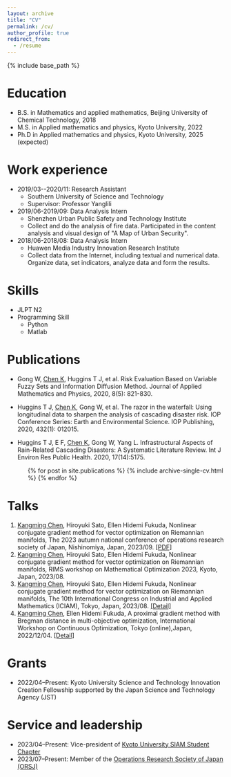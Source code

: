 ```yaml
---
layout: archive
title: "CV"
permalink: /cv/
author_profile: true
redirect_from:
  - /resume
---
```


{% include base_path %}

Education
======
* B.S. in Mathematics and applied mathematics, Beijing University of Chemical Technology, 2018
* M.S. in Applied mathematics and physics, Kyoto University, 2022
* Ph.D in Applied mathematics and physics, Kyoto University, 2025 (expected)

Work experience
======
* 2019/03--2020/11: Research Assistant
  * Southern University of Science and Technology
  * Supervisor: Professor Yanglili
* 2019/06-2019/09: Data Analysis Intern
  * Shenzhen Urban Public Safety and Technology Institute
  * Collect and do the analysis of fire data. Participated in the content analysis and visual design of "A Map of Urban Security".
* 2018/06-2018/08: Data Analysis Intern
  * Huawen Media Industry Innovation Research Institute
  * Collect data from the Internet, including textual and numerical data. Organize data, set indicators, analyze data and form the results.

  
Skills
======
* JLPT N2
* Programming Skill
  * Python
  * Matlab


Publications
======
* Gong W, <u>Chen K</u>, Huggins T J, et al. Risk Evaluation Based on Variable Fuzzy Sets and Information Diffusion Method. Journal of Applied Mathematics and Physics, 2020, 8(5): 821-830.
* Huggins T J, <u>Chen K</u>, Gong W, et al. The razor in the waterfall: Using longitudinal data to sharpen the analysis of cascading disaster risk. IOP Conference Series: Earth and Environmental Science. IOP Publishing, 2020, 432(1): 012015. 
* Huggins T J, E F, <u>Chen K</u>, Gong W, Yang L. Infrastructural Aspects of Rain-Related Cascading Disasters: A Systematic Literature Review. Int J Environ Res Public Health. 2020, 17(14):5175.


  <ul>{% for post in site.publications %}
    {% include archive-single-cv.html %}
  {% endfor %}</ul>
  
Talks
======
1. <u>Kangming Chen</u>, Hiroyuki Sato, Ellen Hidemi Fukuda, Nonlinear conjugate gradient method for vector optimization on Riemannian manifolds, The 2023 autumn national conference of operations research society of Japan, Nishinomiya, Japan, 2023/09. [[PDF]]([http://www.opt.c.titech.ac.jp/DecemberWorkshop/schedule.html](https://github.com/kmChen0/kmChen0.github.io/blob/master/files/OR2023_Abstract_Chen_Kangming.pdf))
2. <u>Kangming Chen</u>, Hiroyuki Sato, Ellen Hidemi Fukuda, Nonlinear conjugate gradient method for vector optimization on Riemannian manifolds, RIMS workshop on Mathematical Optimization 2023, Kyoto, Japan, 2023/08.
3. <u>Kangming Chen</u>, Hiroyuki Sato, Ellen Hidemi Fukuda, Nonlinear conjugate gradient method for vector optimization on Riemannian manifolds, The 10th International Congress on Industrial and Applied Mathematics (ICIAM), Tokyo, Japan, 2023/08. [[Detail]](https://iciam2023.org/registered_data?id=01064)
4. <u>Kangming Chen</u>, Ellen Hidemi Fukuda, A proximal gradient method with Bregman distance in multi-objective optimization, International Workshop on Continuous Optimization, Tokyo (online),Japan,  2022/12/04. [[Detail]](http://www.opt.c.titech.ac.jp/DecemberWorkshop/schedule.html)

<div style="display:none">
  <ul>{% for post in site.talks %}
    {% include archive-single-talk-cv.html %}
  {% endfor %}</ul>
</div>

Grants
======
* 2022/04–Present: Kyoto University Science and Technology Innovation Creation Fellowship supported by the Japan Science and Technology Agency (JST)


Service and leadership
======
* 2023/04–Present: Vice-president of [Kyoto University SIAM Student Chapter](https://sites.google.com/view/siam-sc-kyoto/)
* 2023/07–Present: Member of the [Operations Research Society of Japan (ORSJ)](https://orsj.org/)
